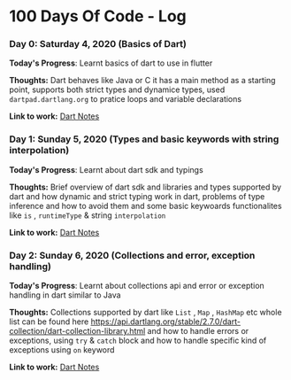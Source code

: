 # 100 Days Of Code - Log

### Day 0: Saturday 4, 2020 (Basics of Dart)

<!-- ##### (delete me or comment me out) -->

**Today's Progress**: Learnt basics of dart to use in flutter

**Thoughts:** Dart behaves like Java or C it has a main method as a starting point, supports both strict types and dynamice types, used `dartpad.dartlang.org` to pratice loops and variable declarations

**Link to work:** [Dart Notes](https://github.com/MuhammadSaadQadeer/Learning-Flutter/blob/master/NOTES.md)

### Day 1: Sunday 5, 2020 (Types and basic keywords with string interpolation)

<!-- ##### (delete me or comment me out) -->

**Today's Progress**: Learnt about dart sdk and typings

**Thoughts:** Brief overview of dart sdk and libraries and types supported by dart and how dynamic and strict typing work in dart, problems of type inference and how to avoid them and some basic keywoards functionalites like `is` , `runtimeType` & string `interpolation`

**Link to work:** [Dart Notes](https://github.com/MuhammadSaadQadeer/Learning-Flutter/blob/master/NOTES.md)

### Day 2: Sunday 6, 2020 (Collections and error, exception handling)

<!-- ##### (delete me or comment me out) -->

**Today's Progress**: Learnt about collections api and error or exception handling in dart similar to Java

**Thoughts:** Collections supported by dart like `List` , `Map` , `HashMap` etc whole list can be found here https://api.dartlang.org/stable/2.7.0/dart-collection/dart-collection-library.html and how to handle errors or exceptions, using `try` & `catch` block and how to handle specific kind of exceptions using `on` keyword

**Link to work:** [Dart Notes](https://github.com/MuhammadSaadQadeer/Learning-Flutter/blob/master/NOTES.md)

<!-- **Link(s) to work**
1. [Find the Longest Word in a String](https://www.freecodecamp.com/challenges/find-the-longest-word-in-a-string)
2. [Title Case a Sentence](https://www.freecodecamp.com/challenges/title-case-a-sentence) -->
